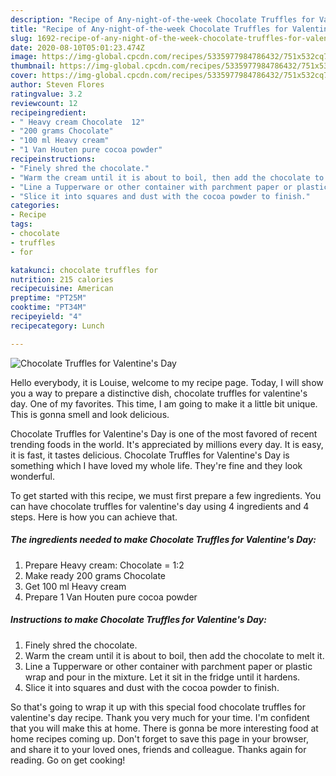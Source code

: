 ```yaml
---
description: "Recipe of Any-night-of-the-week Chocolate Truffles for Valentine&amp;#39;s Day"
title: "Recipe of Any-night-of-the-week Chocolate Truffles for Valentine&amp;#39;s Day"
slug: 1692-recipe-of-any-night-of-the-week-chocolate-truffles-for-valentine-and-39-s-day
date: 2020-08-10T05:01:23.474Z
image: https://img-global.cpcdn.com/recipes/5335977984786432/751x532cq70/chocolate-truffles-for-valentines-day-recipe-main-photo.jpg
thumbnail: https://img-global.cpcdn.com/recipes/5335977984786432/751x532cq70/chocolate-truffles-for-valentines-day-recipe-main-photo.jpg
cover: https://img-global.cpcdn.com/recipes/5335977984786432/751x532cq70/chocolate-truffles-for-valentines-day-recipe-main-photo.jpg
author: Steven Flores
ratingvalue: 3.2
reviewcount: 12
recipeingredient:
- " Heavy cream Chocolate  12"
- "200 grams Chocolate"
- "100 ml Heavy cream"
- "1 Van Houten pure cocoa powder"
recipeinstructions:
- "Finely shred the chocolate."
- "Warm the cream until it is about to boil, then add the chocolate to melt it."
- "Line a Tupperware or other container with parchment paper or plastic wrap and pour in the mixture. Let it sit in the fridge until it hardens."
- "Slice it into squares and dust with the cocoa powder to finish."
categories:
- Recipe
tags:
- chocolate
- truffles
- for

katakunci: chocolate truffles for 
nutrition: 215 calories
recipecuisine: American
preptime: "PT25M"
cooktime: "PT34M"
recipeyield: "4"
recipecategory: Lunch

---
```



![Chocolate Truffles for Valentine&#39;s Day](https://img-global.cpcdn.com/recipes/5335977984786432/751x532cq70/chocolate-truffles-for-valentines-day-recipe-main-photo.jpg)

Hello everybody, it is Louise, welcome to my recipe page. Today, I will show you a way to prepare a distinctive dish, chocolate truffles for valentine&#39;s day. One of my favorites. This time, I am going to make it a little bit unique. This is gonna smell and look delicious.

Chocolate Truffles for Valentine&#39;s Day is one of the most favored of recent trending foods in the world. It's appreciated by millions every day. It is easy, it is fast, it tastes delicious. Chocolate Truffles for Valentine&#39;s Day is something which I have loved my whole life. They're fine and they look wonderful.




To get started with this recipe, we must first prepare a few ingredients. You can have chocolate truffles for valentine&#39;s day using 4 ingredients and 4 steps. Here is how you can achieve that.

<!--inarticleads1-->

##### The ingredients needed to make Chocolate Truffles for Valentine&#39;s Day:

1. Prepare  Heavy cream: Chocolate = 1:2
1. Make ready 200 grams Chocolate
1. Get 100 ml Heavy cream
1. Prepare 1 Van Houten pure cocoa powder




<!--inarticleads2-->

##### Instructions to make Chocolate Truffles for Valentine&#39;s Day:

1. Finely shred the chocolate.
1. Warm the cream until it is about to boil, then add the chocolate to melt it.
1. Line a Tupperware or other container with parchment paper or plastic wrap and pour in the mixture. Let it sit in the fridge until it hardens.
1. Slice it into squares and dust with the cocoa powder to finish.




So that's going to wrap it up with this special food chocolate truffles for valentine&#39;s day recipe. Thank you very much for your time. I'm confident that you will make this at home. There is gonna be more interesting food at home recipes coming up. Don't forget to save this page in your browser, and share it to your loved ones, friends and colleague. Thanks again for reading. Go on get cooking!

